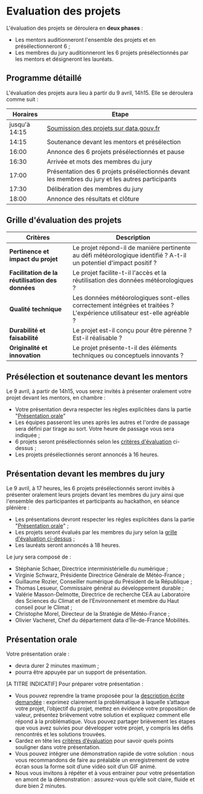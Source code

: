 # Evaluation des projets

L'évaluation des projets se déroulera en **deux phases** :

* Les mentors auditionneront l'ensemble des projets et en présélectionneront 6 ;
* Les membres du jury auditionneront les 6 projets présélectionnés par les mentors et désigneront les lauréats.

## Programme détaillé

L'évaluation des projets aura lieu à partir du 9 avril, 14h15. Elle se déroulera comme suit :&#x20;

| Horaires      | Etape                                                                                                                                                                               |
| ------------- | ----------------------------------------------------------------------------------------------------------------------------------------------------------------------------------- |
| jusqu'à 14:15 | [Soumission des projets sur data.gouv.fr](https://guides.data.gouv.fr/guide-du-participant-au-hackathon-meteo/pendant-le-hackathon-regles-et-bonnes-pratiques/soumission-du-projet) |
| 14:15         | Soutenance devant les mentors et présélection                                                                                                                                       |
| 16:00         | Annonce des 6 projets présélectionnés et pause                                                                                                                                      |
| 16:30         | Arrivée et mots des membres du jury                                                                                                                                                 |
| 17:00         | Présentation des 6 projets présélectionnés devant les membres du jury et les autres participants                                                                                    |
| 17:30         | Délibération des membres du jury                                                                                                                                                    |
| 18:00         | Annonce des résultats et clôture                                                                                                                                                    |

## Grille d'évaluation des projets

| Critères                                         | Description                                                                                                              |
| ------------------------------------------------ | ------------------------------------------------------------------------------------------------------------------------ |
| **Pertinence et impact du projet**               | Le projet répond-il de manière pertinente au défi météorologique identifié ? A-t-il un potentiel d'impact positif ?      |
| **Facilitation de la réutilisation des données** | Le projet facilite-t-il l'accès et la réutilisation des données météorologiques ?                                        |
| **Qualité technique**                            | Les données météorologiques sont-elles correctement intégrées et traitées ? L'expérience utilisateur est-elle agréable ? |
| **Durabilité et faisabilité**                    | Le projet est-il conçu pour être pérenne ? Est-il réalisable ?                                                           |
| **Originalité et innovation**                    | Le projet présente-t-il des éléments techniques ou conceptuels innovants ?                                               |

## Présélection et soutenance devant les mentors

Le 9 avril, à partir de 14h15, vous serez invités à présenter oralement votre projet devant les mentors, en chambre :

* Votre présentation devra respecter les règles explicitées dans la partie "[Présentation orale](https://guides.data.gouv.fr/guide-du-participant-au-hackathon-meteo/pendant-le-hackathon-regles-et-bonnes-pratiques/evaluation-des-projets#presentation-orale)"
* Les équipes passeront les unes après les autres et l'ordre de passage sera défini par tirage au sort. Votre heure de passage vous sera indiquée ;
* 6 projets seront présélectionnés selon les [critères d'évaluation](https://guides.data.gouv.fr/guide-du-participant-au-hackathon-meteo/pendant-le-hackathon-regles-et-bonnes-pratiques/evaluation-des-projets#grille-devaluation-des-projets) ci-dessus ;
* Les projets présélectionnés seront annoncés à 16 heures.

## Présentation devant les membres du jury

Le 9 avril, à 17 heures, les 6 projets présélectionnés seront invités à présenter oralement leurs projets devant les membres du jury ainsi que l'ensemble des participantes et participants au hackathon, en séance plénière :

* Les présentations devront respecter les règles explicitées dans la partie "[Présentation orale](https://guides.data.gouv.fr/guide-du-participant-au-hackathon-meteo/pendant-le-hackathon-regles-et-bonnes-pratiques/evaluation-des-projets#presentation-orale)" ;
* Les projets seront évalués par les membres du jury selon la [grille d'évaluation ci-dessus](https://guides.data.gouv.fr/guide-du-participant-au-hackathon-meteo/pendant-le-hackathon-regles-et-bonnes-pratiques/evaluation-des-projets#grille-devaluation-des-projets) ;
* Les lauréats seront annoncés à 18 heures.

Le jury sera composé de :

* Stéphanie Schaer, Directrice interministérielle du numérique ;
* Virginie Schwarz, Présidente Directrice Générale de Météo-France ;
* Guillaume Rozier, Conseiller numérique du Président de la République ;
* Thomas Lesueur, Commissaire général au développement durable ;
* Valérie Masson-Delmotte, Directrice de recherche CEA au Laboratoire des Sciences du Climat et de l’Environnement et membre du Haut conseil pour le Climat ;
* Christophe Morel, Directeur de la Stratégie de Météo-France ;
* Olivier Vacheret, Chef du département data d'Île-de-France Mobilités.

## Présentation orale

Votre présentation orale :

* devra durer 2 minutes maximum ;
* pourra être appuyée par un support de présentation.

\[A TITRE INDICATIF] Pour préparer votre présentation :

* Vous pouvez reprendre la trame proposée pour la [description écrite demandée](https://guides.data.gouv.fr/guide-du-participant-au-hackathon-meteo/pendant-le-hackathon-regles-et-bonnes-pratiques/soumission-du-projet) : exprimez clairement la problématique à laquelle s’attaque votre projet, l’objectif du projet, mettez en évidence votre proposition de valeur, présentez brièvement votre solution et expliquez comment elle répond à la problématique. Vous pouvez partager brièvement les étapes que vous avez suivies pour développer votre projet, y compris les défis rencontrés et les solutions trouvées.
* Gardez en tête les [critères d’évaluation](https://guides.data.gouv.fr/guide-du-participant-au-hackathon-meteo/pendant-le-hackathon-regles-et-bonnes-pratiques/evaluation-des-projets#grille-devaluation-des-projets) pour savoir quels points souligner dans votre présentation.
* Vous pouvez intégrer une démonstration rapide de votre solution : nous vous recommandons de faire au préalable un enregistrement de votre écran sous la forme soit d’une vidéo soit d’un GIF animé.
* Nous vous invitons à répéter et à vous entrainer pour votre présentation en amont de la démonstration : assurez-vous qu’elle soit claire, fluide et dure bien 2 minutes.
